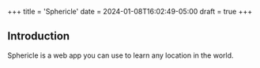 +++
title = 'Sphericle'
date = 2024-01-08T16:02:49-05:00
draft = true
+++

## Introduction

Sphericle is a web app you can use to learn any location in the world.
